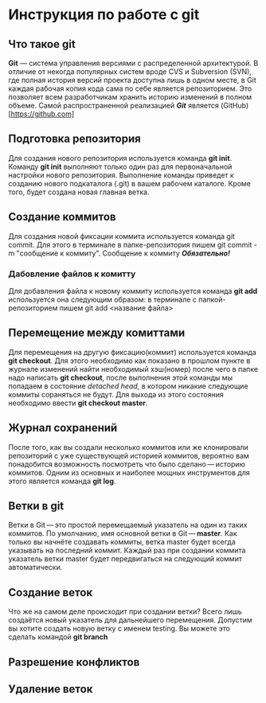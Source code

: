 # Инструкция по работе с git

## Что такое git
**Git** — система управления версиями с распределенной архитектурой. В отличие от некогда популярных систем вроде CVS и Subversion (SVN), где полная история версий проекта доступна лишь в одном месте, в Git каждая рабочая копия кода сама по себе является репозиторием. Это позволяет всем разработчикам хранить историю изменений в полном объеме. Самой распространенной реализацией ***Git*** является (GitHub)[https://github.com]

## Подготовка репозитория 
Для создания нового репозитория используется команда **git init**. Команду **git init** выполняют только один раз для первоначальной настройки нового репозитория. Выполнение команды приведет к созданию нового подкаталога (.git) в вашем рабочем каталоге. Кроме того, будет создана новая главная ветка.

## Создание коммитов
Для создания новой фиксации коммита используется команда git commit. Для этого в терминале в папке-репозитория пишем git commit -m "сообщение к коммиту". Сообщение к коммиту ***Обязательно!***

### Дабовление файлов к комитту
Для добавления файла к новому коммиту используется команда **git add** используется она следующим образом: в терминале с папкой-репозиторием пишем git add <название файла>

## Перемещение между комиттами
Для перемещения на другую фиксацию(коммит) используется команда **git checkout**. Для этого необходимо как показано в прошлом пункте в журнале изменений найти необходимый хэш(номер) после чего в папке надо написать **git checkout**, после выполнения этой команды мы попадаем в состояние *detached head*, в котором никакие следующие коммиты сораняться не будут. Для выхода из этого состояния необходимо ввести **git checkout master**. 

## Журнал сохранений
После того, как вы создали несколько коммитов или же клонировали репозиторий с уже существующей историей коммитов, вероятно вам понадобится возможность посмотреть что было сделано — историю коммитов. Одним из основных и наиболее мощных инструментов для этого является команда **git log**.

## Ветки в git
Ветки в Git — это простой перемещаемый указатель на один из таких коммитов. По умолчанию, имя основной ветки в Git — **master**. Как только вы начнёте создавать коммиты, ветка master будет всегда указывать на последний коммит. Каждый раз при создании коммита указатель ветки master будет передвигаться на следующий коммит автоматически.

## Создание веток 
Что же на самом деле происходит при создании ветки? Всего лишь создаётся новый указатель для дальнейшего перемещения. Допустим вы хотите создать новую ветку с именем testing. Вы можете это сделать командой **git branch**
## Разрешение конфликтов

## Удаление веток
